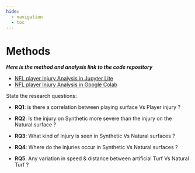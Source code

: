 ```yaml
---
hide:
  - navigation
  - toc
---
```


# Methods
***Here is the method and analysis link to the code repository***

- [NFL player Injury Analysis in Jupyter Lite](https://machine-learning-meets-sports.netlify.app/live/lab/index.html)
- [NFL player Injury Analysis in Google Colab](https://githubtocolab.com/kaushal1014/research-paper-template-Athlete-Injuries)

State the research questions:

- **RQ1**: is there a correlation between playing surface Vs Player injury ?  

- **RQ2**: Is the injury on Synthetic more severe than the injury on the Natural surface ?

- **RQ3**: What kind of Injury is seen in Synthetic Vs Natural surfaces ?

- **RQ4**: Where do the injuries occur in Synthetic Vs Natural surfaces ?

- **RQ5**: Any variation in speed & distance between artificial Turf Vs Natural Turf ?